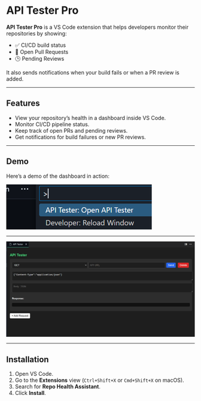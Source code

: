 # API Tester Pro

**API Tester Pro** is a VS Code extension that helps developers monitor their repositories by showing:

- ✅ CI/CD build status
- 📂 Open Pull Requests
- 🕒 Pending Reviews

It also sends notifications when your build fails or when a PR review is added.

---

## Features

- View your repository’s health in a dashboard inside VS Code.
- Monitor CI/CD pipeline status.
- Keep track of open PRs and pending reviews.
- Get notifications for build failures or new PR reviews.

---

## Demo

Here’s a demo of the dashboard in action:

![Demo](https://github.com/IamNishant51/API-TESTING-vs-code-extension-/blob/main/images/screenshot1.png)

---

![Demo](https://github.com/IamNishant51/API-TESTING-vs-code-extension-/blob/main/images/screenshot2.png)

---

## Installation

1. Open VS Code.
2. Go to the **Extensions** view (`Ctrl+Shift+X` or `Cmd+Shift+X` on macOS).
3. Search for **Repo Health Assistant**.
4. Click **Install**.
